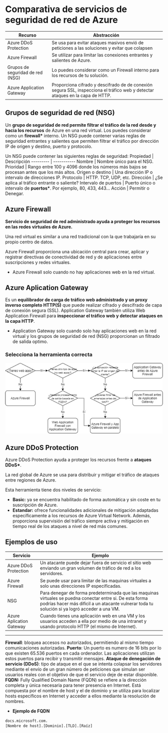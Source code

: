 # Comparativa de servicios de seguridad de red de Azure

Recurso | Abstracción
--------- | -----------
Azure DDoS Protection | Se usa para evitar ataques masivos envió de peticiones a las soluciones y evitar que colapsen
Azure Firewall | Se utilizar para limitar las conexiones entrantes y salientes de Azure.
Grupos de seguridad de red (NSG) | Lo puedes considerar como un Firewall interno para los recursos de tu solución.
Azure Application Gateway | Proporciona cifrado y descifrado de de conexión segura SSL, inspecciona el tráfico web y detectar ataques en la capa de HTTP.

## Grupos de seguridad de red (NSG)
Un **grupo de seguridad de red permite filtrar el tráfico de la red desde y hacia los recursos** de Azure en una red virtual. Los puedes considerar como un **firewall\***  interno. Un NSG puede contener varias reglas de seguridad entrantes y salientes que permiten filtrar el tráfico por dirección IP de origen y destino, puerto y protocolo.

Un NSG puede contener las siguientes reglas de seguridad:
Propiedad | Descripción
--------- | -----------
Nombre | Nombre único para el NSG.
Prioridad | Rango entre 100 y 4096 donde los números más bajos se procesan antes que los más altos.
Origen o destino | Una dirección IP o intervalo de direcciones IP.
Protocolo | HTTP. TCP, UDP, etc.
Dirección | ¿Se aplica al tráfico entrante o saliente?
Intervalo de puertos | Puerto único o intervalo de **puertos\***. Por ejemplo, 80, 433, 443... 
Acción | Permitir o Denegar.

## Azure Firewall
**Servicio de seguridad de red administrado ayuda a proteger los recursos en las redes virtuales de Azure.**

Una red virtual es similar a una red tradicional con la que trabajaría en su propio centro de datos.

Azure Firewall proporciona una ubicación central para crear, aplicar y registrar directivas de conectividad de red y de aplicaciones entre suscripciones y redes virtuales.

- Azure Firewall solo cuando no hay aplicaciones web en la red virtual.

## Azure Aplication Gateway
Es un **equilibrador de carga de tráfico web administrado y un proxy inverso completo HTTP(S)** que puede realizar cifrado y descifrado de capa de conexión segura (SSL). Application Gateway también utiliza Web Application Firewall para **inspeccionar el tráfico web y detectar ataques en la capa HTTP**. 

- Application Gateway solo cuando solo hay aplicaciones web en la red virtual y los grupos de seguridad de red (NSG) proporcionan un filtrado de salida optimo.

### Selecciona la herramienta correcta

![Diagrama de elección de herramientas](/res/images/diagrama_seguridad.jpg)

## Azure DDoS Protection
Azure DDoS Protection ayuda a proteger los recursos frente a **ataques DDoS\***.

La red global de Azure se usa para distribuir y mitigar el tráfico de ataques entre regiones de Azure.

Esta herramienta tiene dos niveles de servicio:
- **Basic:** ya se encuentra habilitado de forma automática y sin coste en tu suscripción de Azure. 
- **Estandar:** ofrece funcionalidades adicionales de mitigación adaptadas específicamente a los recursos de Azure Virtual Network. Además, proporciona supervisión del tráfico siempre activa y mitigación en tiempo real de los ataques a nivel de red más comunes.

## Ejemplos de uso

Servicio | Ejemplo
--------- | -----------
Azure DDoS Protection | Un atacante puede dejar fuera de servicio el sitio web enviando un gran volumen de tráfico de red a los servidores.
Azure Firewall | Se puede usar para limitar de las maquinas virtuales a solo unas direcciones IP especificadas.
NSG | Para denegar de forma predeterminada que las maquinas virtuales se puedna conectar entre si. De esta forma podrías hacer más dificil a un atacante vulnerar toda tu solución si ya logró acceder a una VM.
Azure Aplication Gateway | Cuando tienes una aplicación web en una VM y los usuarios acceden a ella por medio de una intranet y usando protocolo HTTP (el mismo de Internet).

---

**Firewall**: bloquea accesos no autorizados, permitiendo al mismo tiempo comunicaciones autorizadas.
**Puerto**: Un puerto es numero de 16 bits por lo que existen 65.536 puertos en cada ordenador. Las aplicaciones utilizan estos puertos para recibir y transmitir mensajes.
**Ataque de denegación de servicio (DDoS)**: tipo de ataque en el que se intenta colapsar los servidores mediante el envío de un gran número de peticiones que simulan ser usuarios reales con el objetivo de que el servicio deje de estar disponible.
**FQDN:**  Fully Qualified Domain Name (FQDN) se refiere a la dirección completa y única necesaria para tener presencia en Internet. Está compuesta por el nombre de host y el de dominio y se utiliza para localizar hosts específicos en Internet y acceder a ellos mediante la resolución de nombres.

- **Ejemplo de FQDN**
~~~
docs.microsoft.com.
[Nombre de host].[Dominio].[TLD].[Raíz]
~~~
